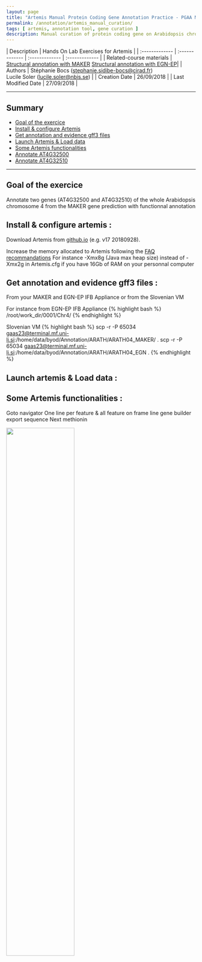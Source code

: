 ```yaml
---
layout: page
title: "Artemis Manual Protein Coding Gene Annotation Practice - PGAA Montpellier"
permalink: /annotation/artemis_manual_curation/
tags: [ artemis, annotation tool, gene curation ]
description: Manual curation of protein coding gene on Arabidopsis chromosome 4 with Artemis annotation tool page
---
```


| Description | Hands On Lab Exercises for Artemis |
| :------------- | :------------- | :------------- | :------------- |
| Related-course materials | [Structural annotation with MAKER](https://southgreenplatform.github.io/trainings/annotation/MAKER/StructuralAnnotation_mtp/) [Structural annotation with EGN-EP](https://southgreenplatform.github.io/trainings/annotation/Eugene/exercice_eugene_appliance/)|
| Authors | Stéphanie Bocs (stephanie.sidibe-bocs@cirad.fr)<br/>Lucile Soler (lucile.soler@nbis.se)  |
| Creation Date | 26/09/2018 |
| Last Modified Date | 27/09/2018 |

-----------------------

## Summary

* [Goal of the exercice](#exercice)
* [Install & configure Artemis](#install-configure-artemis)
* [Get annotation and evidence gff3 files](#get-annotation-evidence-gff3-file)
* [Launch Artemis & Load data](#load-art-load-data)
* [Some Artemis functionalities](#art-functionalities)
* [Annotate AT4G32500](#annotate-AT4G32500)
* [Annotate AT4G32510](#annotate-AT4G32510)

-----------------------

<a name="exercice)"></a>
## Goal of the exercice

Annotate two genes (AT4G32500 and AT4G32510) of the whole Arabidopsis chromosome 4 from the MAKER gene prediction with functionnal annotation

<a name="install-configure-artemis"></a>
##  Install & configure artemis :

Download Artemis from [github.io](http://sanger-pathogens.github.io/Artemis/) (e.g. v17 20180928).

Increase the memory allocated to Artemis following the [FAQ recommandations](http://sanger-pathogens.github.io/Artemis/Artemis/)
For instance -Xmx8g (Java max heap size) instead of -Xmx2g in Artemis.cfg if you have 16Gb of RAM on your personnal computer

<a name="get-annotation-evidence-gff3-file"></a>
##  Get annotation and evidence gff3 files :

From your MAKER and EGN-EP IFB Appliance or from the Slovenian VM

For instance from EGN-EP IFB Appliance
{% highlight bash %}
/root/work_dir/0001/Chr4/
{% endhighlight %}

Slovenian VM
{% highlight bash %}
scp -r -P 65034 gaas23@terminal.mf.uni-lj.si:/home/data/byod/Annotation/ARATH/ARATH04_MAKER/ .
scp -r -P 65034 gaas23@terminal.mf.uni-lj.si:/home/data/byod/Annotation/ARATH/ARATH04_EGN .
{% endhighlight %}

<a name="load-art-load-data"></a>
##  Launch artemis & Load data :

<a name="art-functionalities"></a>
##  Some Artemis functionalities :

Goto navigator
One line per feature & all feature on frame line
gene builder
export sequence
Next methionin

<img width="60%" src="{{ site.url }}/images/Excel10.3_IFBcloud_account_create.png" alt="" />
